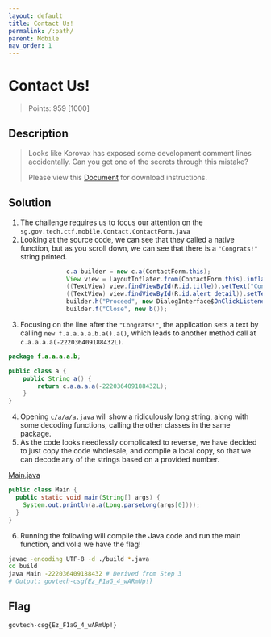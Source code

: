 ```yaml
---
layout: default
title: Contact Us!
permalink: /:path/
parent: Mobile
nav_order: 1
---
```

# Contact Us!

> Points: 959 [1000]

## Description

> Looks like Korovax has exposed some development comment lines accidentally. Can you get one of the secrets through this mistake?
> 
> Please view this [Document](https://docs.google.com/document/d/1GrQ6znlN2Z0tu_uAPAs1qrn6by24I51mq8RIIHmFGDU/edit?usp=sharing) for download instructions.
> 

## Solution
1. The challenge requires us to focus our attention on the `sg.gov.tech.ctf.mobile.Contact.ContactForm.java` 
2. Looking at the source code, we can see that they called a native function, but as you scroll down, we can see that there is a `"Congrats!"` string printed.
```java 
                c.a builder = new c.a(ContactForm.this);
                View view = LayoutInflater.from(ContactForm.this).inflate(R.layout.custom_alert, (ViewGroup) null);
                ((TextView) view.findViewById(R.id.title)).setText("Congrats!");
                ((TextView) view.findViewById(R.id.alert_detail)).setText(new f.a.a.a.a.b.a().a());
                builder.h("Proceed", new DialogInterface$OnClickListenerC0070a());
                builder.f("Close", new b());
```
3. Focusing on the line after the `"Congrats!"`, the application sets a text by calling `new f.a.a.a.a.b.a().a()`, which leads to another method call at `c.a.a.a.a(-222036409188432L)`.
```java
package f.a.a.a.a.b;

public class a {
    public String a() {
        return c.a.a.a.a(-222036409188432L);
    }
}
```
4. Opening [`c/a/a/a.java`](a.java) will show a ridiculously long string, along with some decoding functions, calling the other classes in the same package. 
5. As the code looks needlessly complicated to reverse, we have decided to just copy the code wholesale, and compile a local copy, so that we can decode any of the strings based on a provided number.

[Main.java](Main.java)
```java
public class Main {
  public static void main(String[] args) {
    System.out.println(a.a(Long.parseLong(args[0])));
  }
}
```

6. Running the following will compile the Java code and run the main function, and volia we have the flag!
```sh
javac -encoding UTF-8 -d ./build *.java
cd build
java Main -222036409188432 # Derived from Step 3
# Output: govtech-csg{Ez_F1aG_4_wARmUp!}
```

## Flag
`govtech-csg{Ez_F1aG_4_wARmUp!}`